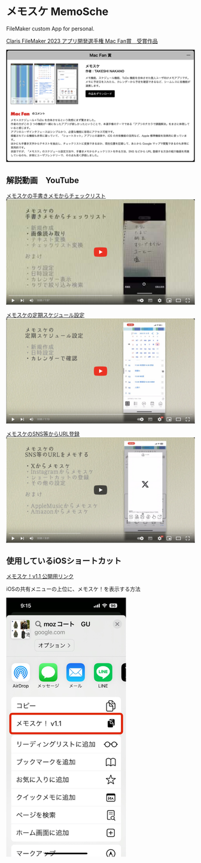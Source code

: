 # メモスケ MemoSche
FileMaker custom App for personal.

[Claris FileMaker 2023 アプリ開発選手権
Mac Fan賞　受賞作品](https://content.claris.com/fmchampionship2023?utm_source=twitter&utm_medium=social+media&utm_campaign=FileMaker-championship-2023)

[![Mac Fan](https://github.com/takeshi0206/MemoSche/blob/1cb008c99f385ef0571f286963a81046537fcd7b/%E3%82%B9%E3%82%AF%E3%83%AA%E3%83%BC%E3%83%B3%E3%82%B7%E3%83%A7%E3%83%83%E3%83%88%202024-03-02%200.19.02.png)](https://content.claris.com/fmchampionship2023?utm_source=twitter&utm_medium=social+media&utm_campaign=FileMaker-championship-2023)

## 解説動画　YouTube

[メモスケの手書きメモからチェックリスト](https://youtu.be/Ali4CysvZ-k)
[![メモスケの手書きメモからチェックリスト](https://github.com/takeshi0206/MemoSche/blob/56bba1ba2f86da485b84f7c568a476da70ddf503/%E3%82%B9%E3%82%AF%E3%83%AA%E3%83%BC%E3%83%B3%E3%82%B7%E3%83%A7%E3%83%83%E3%83%88%202024-03-02%200.09.42.png)](https://youtu.be/Ali4CysvZ-k)

[メモスケの定期スケジュール設定](https://youtu.be/XswQlLXgZe4)
[![メモスケの定期スケジュール設定](https://github.com/takeshi0206/MemoSche/blob/e090753878a06f152390e642de47ef7ecc7818b7/%E3%82%B9%E3%82%AF%E3%83%AA%E3%83%BC%E3%83%B3%E3%82%B7%E3%83%A7%E3%83%83%E3%83%88%202024-03-02%200.07.46.png)](https://youtu.be/XswQlLXgZe4)


[メモスケのSNS等からURL登録](https://youtu.be/IUQo8F6L3Kg)
[![メモスケのSNS等からURL登録](https://github.com/takeshi0206/MemoSche/blob/e6576ecc37a57fc73ca72bba692a4d18222c2ea3/%E3%82%B9%E3%82%AF%E3%83%AA%E3%83%BC%E3%83%B3%E3%82%B7%E3%83%A7%E3%83%83%E3%83%88%202024-03-02%200.01.53.png)](https://youtu.be/IUQo8F6L3Kg)

## 使用しているiOSショートカット

[メモスケ！v1.1 公開用リンク](https://www.icloud.com/shortcuts/5b2d17ecd1a24b7fafa0ec27f52ad5d2)

iOSの共有メニューの上位に、メモスケ！を表示する方法

<img src="https://github.com/takeshi0206/MemoSche/blob/8cadc18fcbad7c70de3f746e44844a8b0b6e14ba/image/IMG_6933.jpg" width="320px">


